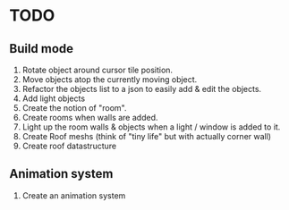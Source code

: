 # TODO

## Build mode
1. Rotate object around cursor tile position.
2. Move objects atop the currently moving object.
3. Refactor the objects list to a json to easily add & edit the objects.
4. Add light objects
5. Create the notion of "room".
6. Create rooms when walls are added.
7. Light up the room walls & objects when a light / window is added to it.
8. Create Roof meshs (think of "tiny life" but with actually corner wall)
9. Create roof datastructure

## Animation system
1. Create an animation system

